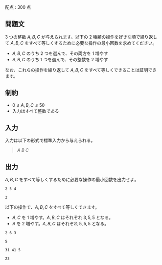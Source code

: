 配点 : $300$ 点

## 問題文

$3$ つの整数 $A,B,C$ が与えられます。以下の $2$ 種類の操作を好きな順で繰り返して $A,B,C$ をすべて等しくするために必要な操作の最小回数を求めてください。

- $A,B,C$ のうち $2$ つを選んで、その両方を $1$ 増やす
- $A,B,C$ のうち $1$ つを選んで、その整数を $2$ 増やす

なお、これらの操作を繰り返して $A,B,C$ をすべて等しくできることは証明できます。

## 制約

- $0 \leq A,B,C \leq 50$
- 入力はすべて整数である

## 入力

入力は以下の形式で標準入力から与えられる。

> $A$ $B$ $C$

## 出力

$A,B,C$ をすべて等しくするために必要な操作の最小回数を出力せよ。

```input1
2 5 4
```

```output1
2
```

以下の操作で、$A,B,C$ をすべて等しくできます。

- $A,C$ を $1$ 増やす。$A,B,C$ はそれぞれ $3,5,5$ となる。
- $A$ を $2$ 増やす。$A,B,C$ はそれぞれ $5,5,5$ となる。

```input2
2 6 3
```

```output2
5
```

```input3
31 41 5
```

```output3
23
```